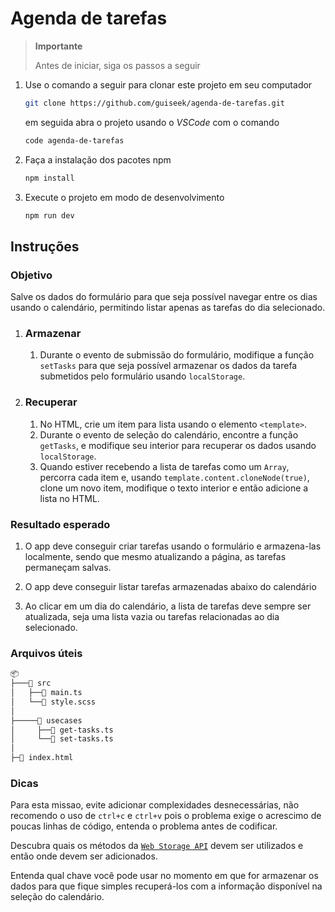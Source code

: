 # Agenda de tarefas

> **Importante**
>
> Antes de iniciar, siga os passos a seguir

1. Use o comando a seguir para clonar este projeto em seu computador

   ```sh
   git clone https://github.com/guiseek/agenda-de-tarefas.git
   ```

   em seguida abra o projeto usando o _VSCode_ com o comando

   ```sh
   code agenda-de-tarefas
   ```

1. Faça a instalação dos pacotes npm

   ```sh
   npm install
   ```

1. Execute o projeto em modo de desenvolvimento
   ```sh
   npm run dev
   ```

## Instruções

### Objetivo

Salve os dados do formulário para que seja possível navegar entre os dias usando o calendário, permitindo listar apenas as tarefas do dia selecionado.

1. ### Armazenar

   1. Durante o evento de submissão do formulário, modifique a função `setTasks` para que seja possível armazenar os dados da tarefa submetidos pelo formulário usando `localStorage`.

1. ### Recuperar
   1. No HTML, crie um item para lista usando o elemento `<template>`.
   1. Durante o evento de seleção do calendário, encontre a função `getTasks`, e modifique seu interior para recuperar os dados usando `localStorage`.
   1. Quando estiver recebendo a lista de tarefas como um `Array`, percorra cada item e, usando `template.content.cloneNode(true)`, clone um novo item, modifique o texto interior e então adicione a lista no HTML.


### Resultado esperado
1. O app deve conseguir criar tarefas usando o formulário e armazena-las localmente, sendo que mesmo atualizando a página, as tarefas permaneçam salvas.

1. O app deve conseguir listar tarefas armazenadas abaixo do calendário


1. Ao clicar em um dia do calendário, a lista de tarefas deve sempre ser atualizada, seja uma lista vazia ou tarefas relacionadas ao dia selecionado.

### Arquivos úteis

```sh
📦
├───📂 src
│   ├──📜 main.ts
│   └──📜 style.scss
│
├─────📂 usecases
│     ├──📜 get-tasks.ts
│     └──📜 set-tasks.ts
│
├─📜 index.html
```

### Dicas

Para esta missao, evite adicionar complexidades desnecessárias, não recomendo o uso de `ctrl+c` e `ctrl+v` pois o problema exige o acrescimo de poucas linhas de código, entenda o problema antes de codificar.

Descubra quais os métodos da [`Web Storage API`](https://developer.mozilla.org/pt-BR/docs/Web/API/Storage) devem ser utilizados e então onde devem ser adicionados.

Entenda qual chave você pode usar no momento em que for armazenar os dados para que fique simples recuperá-los com a informação disponível na seleção do calendário.
